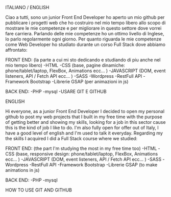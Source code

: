 ITALIANO / ENGLISH

Ciao a tutti, sono un junior Front End Developer ho aperto un mio github per pubblicare i progetti web che ho costruiro nel mio tempo libero allo scopo di mostrare le mie competenze e per migliorare in questo settore dove vorrei fare carriera.
Parlando delle mie competenze ho un ottimo livello di Inglese, lo parlo regolarmente ogni giorno.
Per quanto riguarda le mie competenze come Web Developer ho studiato durante un corso Full Stack dove abbiamo affrontato:

FRONT END: (la parte a cui mi sto dedicando e studiando di piu anche nel mio tempo libero)
-HTML 
-CSS (base, pagine dinamiche: phone/tablet/laptop, FlexBox, Animations ecc... )
-JAVASCRIPT (DOM, event listeners, API / Fetch API ecc... )
-SASS
-Wordpress
-RestFull API
-Framework Bootstrap
-Librerie GSAP (per animazioni in js)

BACK END:
-PHP
-mysql
-USARE GIT E GITHUB

ENGLISH

Hi everyone, as a junior Front End Developer I decided to open my personal github to post my web projects that I built in my free time with the purpose of getting better and showing my skills, looking for a job in this sector cause this is the kind of job I like to do.
I'm also fully open for offer out of Italy, I have a good level of english and I'm used to talk it everyday.
Regarding my the skills I acquired I did a Full Stack course where we studied:

FRONT END: (the part I'm studying the most in my free time too)
-HTML 
-CSS (base, responsive design: phone/tablet/laptop, FlexBox, Animations ecc... )
-JAVASCRIPT (DOM, event listeners, API / Fetch API ecc... )
-SASS
-Wordpress
-RestFull API
-Framework Bootstrap
-Librerie GSAP (to make animations in js)

BACK END:
-PHP
-mysql

HOW TO USE GIT AND GITHUB
